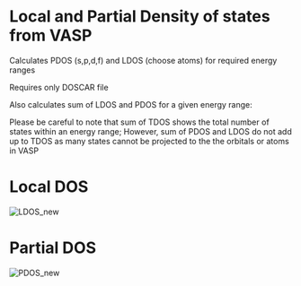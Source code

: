 # Local and Partial Density of states from VASP
Calculates PDOS (s,p,d,f) and LDOS (choose atoms) for required energy ranges

Requires only DOSCAR file

Also calculates sum of LDOS and PDOS for a given energy range: 

Please be careful to note that sum of TDOS shows the total number of states within an energy range; However, sum of PDOS and LDOS do not add up to TDOS as many states cannot be projected to the the orbitals or atoms in VASP

# Local DOS
![LDOS_new](https://github.com/Anupam-Bh/Partial_Density_of_states_VASP/assets/106304435/6ca6f49c-1186-4386-b53f-66d4eb7eccf5)

# Partial DOS
![PDOS_new](https://github.com/Anupam-Bh/Partial_Density_of_states_VASP/assets/106304435/6b8fdfac-4622-4051-8670-8916c4299806)
